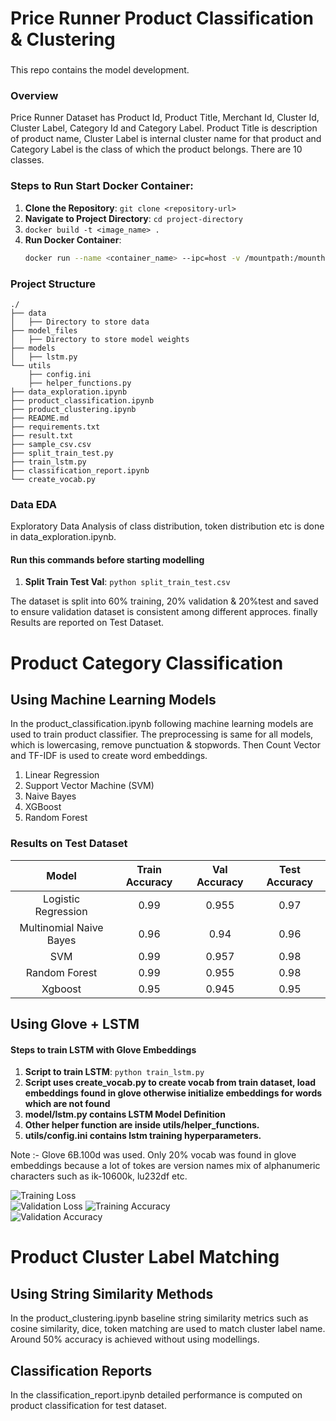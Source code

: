 # Price Runner Product Classification & Clustering
###
This repo contains the model development.

### Overview
Price Runner Dataset has Product Id, Product Title, Merchant Id, Cluster Id, Cluster Label, Category Id and Category Label.
Product Title is description of product name, Cluster Label is internal cluster name for that product and 
Category Label is the class of which the product belongs. There are 10 classes. 

### Steps to Run Start Docker Container:

1. **Clone the Repository**: `git clone <repository-url>`
2. **Navigate to Project Directory**: `cd project-directory`
3. `docker build -t <image_name> .`
4. **Run Docker Container**:
   ```bash
   docker run --name <container_name> --ipc=host -v /mountpath:/mounthpath -p 8888:8888 -p 6006:6006 --gpus all -it --rm <image_name>

### Project Structure
    ./
    ├── data
    │   ├── Directory to store data
    ├── model_files
    │   ├── Directory to store model weights
    ├── models
    │   ├── lstm.py
    └── utils
        ├── config.ini
        ├── helper_functions.py
    ├── data_exploration.ipynb
    ├── product_classification.ipynb
    ├── product_clustering.ipynb
    ├── README.md
    ├── requirements.txt
    ├── result.txt
    ├── sample_csv.csv
    ├── split_train_test.py
    ├── train_lstm.py
    ├── classification_report.ipynb
    └── create_vocab.py
  
### Data EDA
Exploratory Data Analysis of class distribution, token distribution etc  is done in data_exploration.ipynb. 

#### Run this commands before starting modelling 
1. **Split Train Test Val**: `python split_train_test.csv`

The dataset is split into 60% training, 20% validation & 20%test and saved to ensure validation dataset is consistent among different approces. 
finally Results are reported on Test Dataset. 

# Product Category Classification 
## Using Machine Learning Models
In the product_classification.ipynb following machine learning models are used to train product classifier.
The preprocessing is same for all models, which is lowercasing, remove punctuation & stopwords. Then Count Vector 
and TF-IDF is used to create word embeddings. 

1. Linear Regression
2. Support Vector Machine (SVM)
3. Naive Bayes
4. XGBoost
5. Random Forest

### Results on Test Dataset

|          Model          | Train Accuracy | Val Accuracy | Test Accuracy | 
|:-----------------------:|:--------------:|:------------:|:-------------:|
|   Logistic Regression   |     0.99      |    0.955     |     0.97        |
| Multinomial Naive Bayes |     0.96       |    0.94     |    0.96       |
|           SVM           |    0.99   |    0.957     |      0.98      |
|      Random Forest      |      0.99      |    0.955     |     0.98       |
|         Xgboost         |     0.95      |    0.945     |     0.95       |

## Using Glove + LSTM

#### Steps to train LSTM with Glove Embeddings 
1. **Script to train LSTM**: `python train_lstm.py`
2. **Script uses create_vocab.py to create vocab from train dataset, load embeddings found in glove otherwise initialize embeddings for words which are not found**
3. **model/lstm.py contains LSTM Model Definition**
4. **Other helper function are inside utils/helper_functions.**
5. **utils/config.ini contains lstm training hyperparameters.**

Note :- Glove 6B.100d was used. Only 20% vocab was found in glove embeddings because a lot of tokes are 
version names mix of alphanumeric characters such as ik-10600k, lu232df etc.


<img src="model_files/lstm/tensorboard_images/Training%20Loss.svg" alt="Training Loss">
<div><img src="model_files/lstm/tensorboard_images/Validation%20Loss.svg" alt="Validation Loss">
<img src="model_files/lstm/tensorboard_images/Training%20Accuracy.svg" alt="Training Accuracy"></div>
<img src="model_files/lstm/tensorboard_images/Validation%20Accuracy.svg" alt="Validation Accuracy">

# Product Cluster Label Matching  

## Using String Similarity Methods
In the product_clustering.ipynb baseline string similarity metrics such as cosine similarity, dice, token matching are used to match
cluster label name. Around 50% accuracy is achieved without using modellings. 


## Classification Reports
In the classification_report.ipynb detailed performance is computed on product classification for test dataset. 
